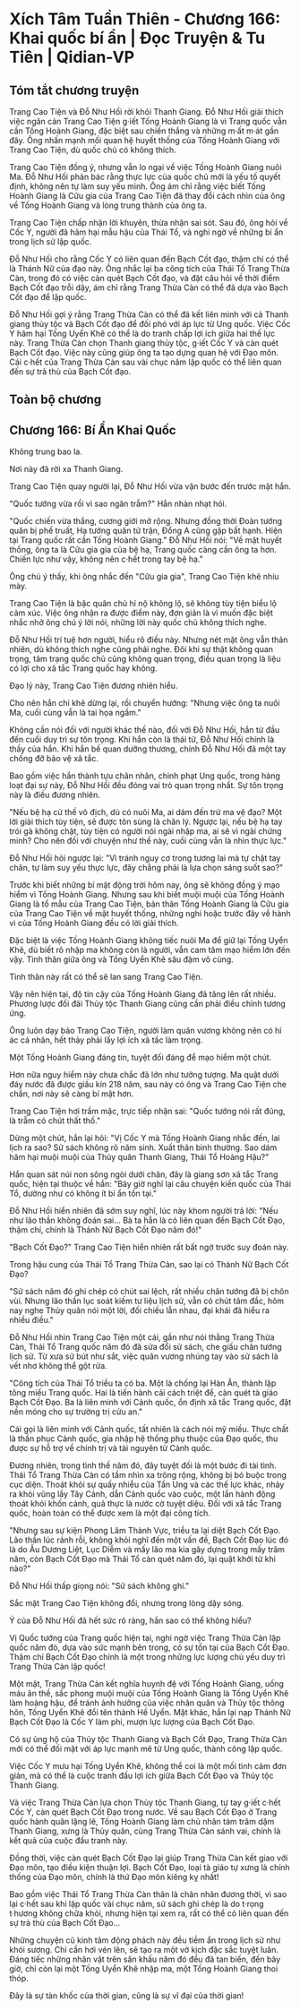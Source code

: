 # Xích Tâm Tuần Thiên - Chương 166: Khai quốc bí ẩn | Đọc Truyện & Tu Tiên | Qidian-VP



## Tóm tắt chương truyện

Trang Cao Tiện và Đỗ Như Hối rời khỏi Thanh Giang. Đỗ Như Hối giải thích việc ngăn cản Trang Cao Tiện g·iết Tống Hoành Giang là vì Trang quốc vẫn cần Tống Hoành Giang, đặc biệt sau chiến thắng và những m·ất m·át gần đây. Ông nhấn mạnh mối quan hệ huyết thống của Tống Hoành Giang với Trang Cao Tiện, dù quốc chủ có không thích.

Trang Cao Tiện đồng ý, nhưng vẫn lo ngại về việc Tống Hoành Giang nuôi Ma. Đỗ Như Hối phản bác rằng thực lực của quốc chủ mới là yếu tố quyết định, không nên tự làm suy yếu mình. Ông ám chỉ rằng việc biết Tống Hoành Giang là Cữu gia của Trang Cao Tiện đã thay đổi cách nhìn của ông về Tống Hoành Giang và lòng trung thành của ông ta.

Trang Cao Tiện chấp nhận lời khuyên, thừa nhận sai sót. Sau đó, ông hỏi về Cốc Y, người đã hãm hại mẫu hậu của Thái Tổ, và nghi ngờ về những bí ẩn trong lịch sử lập quốc.

Đỗ Như Hối cho rằng Cốc Y có liên quan đến Bạch Cốt đạo, thậm chí có thể là Thánh Nữ của đạo này. Ông nhắc lại ba công tích của Thái Tổ Trang Thừa Càn, trong đó có việc càn quét Bạch Cốt đạo, và đặt câu hỏi về thời điểm Bạch Cốt đạo trỗi dậy, ám chỉ rằng Trang Thừa Càn có thể đã dựa vào Bạch Cốt đạo để lập quốc.

Đỗ Như Hối gợi ý rằng Trang Thừa Càn có thể đã kết liên minh với cả Thanh giang thủy tộc và Bạch Cốt đạo để đối phó với áp lực từ Ung quốc. Việc Cốc Y hãm hại Tống Uyển Khê có thể là do tranh chấp lợi ích giữa hai thế lực này. Trang Thừa Càn chọn Thanh giang thủy tộc, g·iết Cốc Y và càn quét Bạch Cốt đạo. Việc này cũng giúp ông ta tạo dựng quan hệ với Đạo môn. Cái c·hết của Trang Thừa Càn sau vài chục năm lập quốc có thể liên quan đến sự trả thù của Bạch Cốt đạo.


## Toàn bộ chương

## Chương 166: Bí Ẩn Khai Quốc

Không trung bao la.

Nơi này đã rời xa Thanh Giang.

Trang Cao Tiện quay người lại, Đỗ Như Hối vừa vặn bước đến trước mặt hắn.

"Quốc tướng vừa rồi vì sao ngăn trẫm?" Hắn nhàn nhạt hỏi.

"Quốc chiến vừa thắng, cương giới mở rộng. Nhưng đồng thời Đoàn tướng quân bị phế truất, Hạ tướng quân tử trận, Đổng A cũng gặp bất hạnh. Hiện tại Trang quốc rất cần Tống Hoành Giang." Đỗ Như Hối nói: "Về mặt huyết thống, ông ta là Cữu gia gia của bệ hạ, Trang quốc càng cần ông ta hơn. Chiến lực như vậy, không nên c·hết trong tay bệ hạ."

Ông chú ý thấy, khi ông nhắc đến "Cữu gia gia", Trang Cao Tiện khẽ nhíu mày.

Trang Cao Tiện là bậc quân chủ hỉ nộ không lộ, sẽ không tùy tiện biểu lộ cảm xúc. Việc ông nhận ra được điểm này, đơn giản là vì muốn đặc biệt nhắc nhở ông chú ý lời nói, những lời này quốc chủ không thích nghe.

Đỗ Như Hối trí tuệ hơn người, hiểu rõ điều này. Nhưng nét mặt ông vẫn thản nhiên, dù không thích nghe cũng phải nghe. Đôi khi sự thật không quan trọng, tâm trạng quốc chủ cũng không quan trọng, điều quan trọng là liệu có lợi cho xã tắc Trang quốc hay không.

Đạo lý này, Trang Cao Tiện đương nhiên hiểu.

Cho nên hắn chỉ khẽ dừng lại, rồi chuyển hướng: "Nhưng việc ông ta nuôi Ma, cuối cùng vẫn là tai họa ngầm."

Không cần nói đối với người khác thế nào, đối với Đỗ Như Hối, hắn từ đầu đến cuối duy trì sự tôn trọng. Khi hắn còn là thái tử, Đỗ Như Hối chính là thầy của hắn. Khi hắn bế quan dưỡng thương, chính Đỗ Như Hối đã một tay chống đỡ bảo vệ xã tắc.

Bao gồm việc hắn thành tựu chân nhân, chinh phạt Ung quốc, trong hàng loạt đại sự này, Đỗ Như Hối đều đóng vai trò quan trọng nhất. Sự tôn trọng này là điều đương nhiên.

"Nếu bệ hạ cử thế vô địch, dù có nuôi Ma, ai dám đến trừ ma vệ đạo? Một lời giải thích tùy tiện, sẽ được tôn sùng là chân lý. Ngược lại, nếu bệ hạ tay trói gà không chặt, tùy tiện có người nói ngài nhập ma, ai sẽ vì ngài chứng minh? Cho nên đối với chuyện như thế này, cuối cùng vẫn là nhìn thực lực."

Đỗ Như Hối hỏi ngược lại: "Vì tránh nguy cơ trong tương lai mà tự chặt tay chân, tự làm suy yếu thực lực, đây chẳng phải là lựa chọn sáng suốt sao?"

Trước khi biết những bí mật động trời hôm nay, ông sẽ không đồng ý mạo hiểm vì Tống Hoành Giang. Nhưng sau khi biết muội muội của Tống Hoành Giang là tổ mẫu của Trang Cao Tiện, bản thân Tống Hoành Giang là Cữu gia của Trang Cao Tiện về mặt huyết thống, những nghi hoặc trước đây về hành vi của Tống Hoành Giang đều có lời giải thích.

Đặc biệt là việc Tống Hoành Giang không tiếc nuôi Ma để giữ lại Tống Uyển Khê, dù biết rõ nhập ma không còn là người, vẫn cam tâm mạo hiểm lớn đến vậy. Tình thân giữa ông và Tống Uyển Khê sâu đậm vô cùng.

Tình thân này rất có thể sẽ lan sang Trang Cao Tiện.

Vậy nên hiện tại, độ tin cậy của Tống Hoành Giang đã tăng lên rất nhiều. Phương lược đối đãi Thủy tộc Thanh Giang cũng cần phải điều chỉnh tương ứng.

Ông luôn dạy bảo Trang Cao Tiện, người làm quân vương không nên có hỉ ác cá nhân, hết thảy phải lấy lợi ích xã tắc làm trọng.

Một Tống Hoành Giang đáng tin, tuyệt đối đáng để mạo hiểm một chút.

Hơn nữa nguy hiểm này chưa chắc đã lớn như tưởng tượng. Ma quật dưới đáy nước đã được giấu kín 218 năm, sau này có ông và Trang Cao Tiện che chắn, nơi này sẽ càng bí mật hơn.

Trang Cao Tiện hơi trầm mặc, trực tiếp nhận sai: "Quốc tướng nói rất đúng, là trẫm có chút thất thố."

Dừng một chút, hắn lại hỏi: "Vị Cốc Y mà Tống Hoành Giang nhắc đến, lai lịch ra sao? Sử sách không rõ năm sinh. Xuất thân bình thường. Sao dám hãm hại muội muội của Thủy quân Thanh Giang, Thái Tổ Hoàng Hậu?"

Hắn quan sát núi non sông ngòi dưới chân, đây là giang sơn xã tắc Trang quốc, hiện tại thuộc về hắn: "Bây giờ nghĩ lại câu chuyện kiến quốc của Thái Tổ, dường như có không ít bí ẩn tồn tại."

Đỗ Như Hối hiển nhiên đã sớm suy nghĩ, lúc này khom người trả lời: "Nếu như lão thần không đoán sai... Bà ta hẳn là có liên quan đến Bạch Cốt Đạo, thậm chí, chính là Thánh Nữ Bạch Cốt Đạo năm đó!"

"Bạch Cốt Đạo?" Trang Cao Tiện hiển nhiên rất bất ngờ trước suy đoán này.

Trong hậu cung của Thái Tổ Trang Thừa Càn, sao lại có Thánh Nữ Bạch Cốt Đạo?

"Sử sách năm đó ghi chép có chút sai lệch, rất nhiều chân tướng đã bị chôn vùi. Nhưng lão thần lục soát kiếm tư liệu lịch sử, vẫn có chút tâm đắc, hôm nay nghe Thủy quân nói một lời, đối chiếu lẫn nhau, đại khái đã hiểu ra nhiều điều."

Đỗ Như Hối nhìn Trang Cao Tiện một cái, gần như nói thẳng Trang Thừa Càn, Thái Tổ Trang quốc năm đó đã sửa đổi sử sách, che giấu chân tướng lịch sử. Từ xưa sử bút như sắt, việc quân vương nhúng tay vào sử sách là vết nhơ không thể gột rửa.

"Công tích của Thái Tổ triều ta có ba. Một là chống lại Hàn Ân, thành lập tông miếu Trang quốc. Hai là tiến hành cải cách triệt để, càn quét tà giáo Bạch Cốt Đạo. Ba là liên minh với Cảnh quốc, ổn định xã tắc Trang quốc, đặt nền móng cho sự trường trị cửu an."

Cái gọi là liên minh với Cảnh quốc, tất nhiên là cách nói mỹ miều. Thực chất là thần phục Cảnh quốc, gia nhập hệ thống phụ thuộc của Đạo quốc, thu được sự hỗ trợ về chính trị và tài nguyên từ Cảnh quốc.

Đương nhiên, trong tình thế năm đó, đây tuyệt đối là một bước đi tài tình. Thái Tổ Trang Thừa Càn có tầm nhìn xa trông rộng, không bị bó buộc trong cục diện. Thoát khỏi sự quấy nhiễu của Tần Ung và các thế lực khác, nhảy ra khỏi vũng lầy Tây Cảnh, dẫn Cảnh quốc vào cuộc, một lần hành động thoát khỏi khốn cảnh, quả thực là nước cờ tuyệt diệu. Đối với xã tắc Trang quốc, hoàn toàn có thể được xem là một đại công tích.

"Nhưng sau sự kiện Phong Lâm Thành Vực, triều ta lại diệt Bạch Cốt Đạo. Lão thần lúc rảnh rỗi, không khỏi nghĩ đến một vấn đề, Bạch Cốt Đạo lúc đó là do Âu Dương Liệt, Lục Diễm và mấy lão ma kia gây dựng trong mấy trăm năm, còn Bạch Cốt Đạo mà Thái Tổ càn quét năm đó, lại quật khởi từ khi nào?"

Đỗ Như Hối thấp giọng nói: "Sử sách không ghi."

Sắc mặt Trang Cao Tiện không đổi, nhưng trong lòng dậy sóng.

Ý của Đỗ Như Hối đã hết sức rõ ràng, hắn sao có thể không hiểu?

Vị Quốc tướng của Trang quốc hiện tại, nghi ngờ việc Trang Thừa Càn lập quốc năm đó, dựa vào sức mạnh bên trong, có sự tồn tại của Bạch Cốt Đạo. Thậm chí Bạch Cốt Đạo chính là một trong những lực lượng chủ yếu duy trì Trang Thừa Càn lập quốc!

Một mặt, Trang Thừa Càn kết nghĩa huynh đệ với Tống Hoành Giang, uống máu ăn thề, sắc phong muội muội của Tống Hoành Giang là Tống Uyển Khê làm hoàng hậu, để tránh ảnh hưởng của việc nhân quân và Thủy tộc thông hôn, Tống Uyển Khê đổi tên thành Hề Uyển. Mặt khác, hắn lại nạp Thánh Nữ Bạch Cốt Đạo là Cốc Y làm phi, mượn lực lượng của Bạch Cốt Đạo.

Có sự ủng hộ của Thủy tộc Thanh Giang và Bạch Cốt Đạo, Trang Thừa Càn mới có thể đối mặt với áp lực mạnh mẽ từ Ung quốc, thành công lập quốc.

Việc Cốc Y mưu hại Tống Uyển Khê, không thể coi là một mối tình cảm đơn giản, mà có thể là cuộc tranh đấu lợi ích giữa Bạch Cốt Đạo và Thủy tộc Thanh Giang.

Và việc Trang Thừa Càn lựa chọn Thủy tộc Thanh Giang, tự tay g·iết c·hết Cốc Y, càn quét Bạch Cốt Đạo trong nước. Về sau Bạch Cốt Đạo ở Trang quốc hành quân lặng lẽ, Tống Hoành Giang làm chủ nhân tám trăm dặm Thanh Giang, xưng là Thủy quân, cùng Trang Thừa Càn sánh vai, chính là kết quả của cuộc đấu tranh này.

Đồng thời, việc càn quét Bạch Cốt Đạo lại giúp Trang Thừa Càn kết giao với Đạo môn, tạo điều kiện thuận lợi. Bạch Cốt Đạo, loại tà giáo tự xưng là chính thống của Đạo môn, chính là thứ Đạo môn kiêng kỵ nhất!

Bao gồm việc Thái Tổ Trang Thừa Càn thân là chân nhân đương thời, vì sao lại c·hết sau khi lập quốc vài chục năm, sử sách ghi chép là do t·rọng t·hương không chữa khỏi, nhưng hiện tại xem ra, rất có thể có liên quan đến sự trả thù của Bạch Cốt Đạo...

Những chuyện cũ kinh tâm động phách này đều tiềm ẩn trong lịch sử như khói sương. Chỉ cần hơi vén lên, sẽ tạo ra một vở kịch đặc sắc tuyệt luân. Đáng tiếc những nhân vật trên sân khấu năm đó đều đã tan biến, đến bây giờ, chỉ còn lại một Tống Uyển Khê nhập ma, một Tống Hoành Giang thoi thóp.

Đây là sự tàn khốc của thời gian, cũng là sự vĩ đại của thời gian!